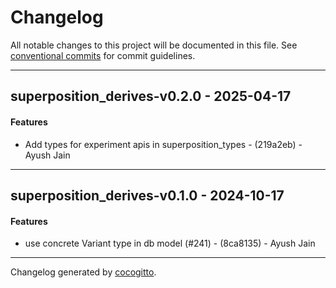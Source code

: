 # Changelog
All notable changes to this project will be documented in this file. See [conventional commits](https://www.conventionalcommits.org/) for commit guidelines.

- - -
## superposition_derives-v0.2.0 - 2025-04-17
#### Features
- Add types for experiment apis in superposition_types - (219a2eb) - Ayush Jain

- - -

## superposition_derives-v0.1.0 - 2024-10-17
#### Features
- use concrete Variant type in db model (#241) - (8ca8135) - Ayush Jain

- - -

Changelog generated by [cocogitto](https://github.com/cocogitto/cocogitto).
